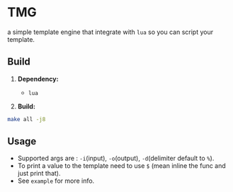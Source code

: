 # TMG
a simple template engine that integrate with `lua` so you can script your template.

## Build
1. __Dependency:__
    * `lua`

2. __Build:__

```sh
make all -j8
```

## Usage
- Supported args are : `-i`(input), `-o`(output), `-d`(delimiter default to `%`).
- To print a value to the template need to use `$` (mean inline the func and just print that).
- See `example` for more info.
